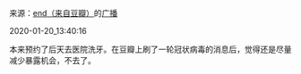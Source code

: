 来源：[end（来自豆瓣）](https://www.douban.com/people/taleending/)的[广播](https://www.douban.com/people/taleending/status/2768168013/)


2020-01-20_13:40:16


本来预约了后天去医院洗牙。在豆瓣上刷了一轮冠状病毒的消息后，觉得还是尽量减少暴露机会，不去了。
